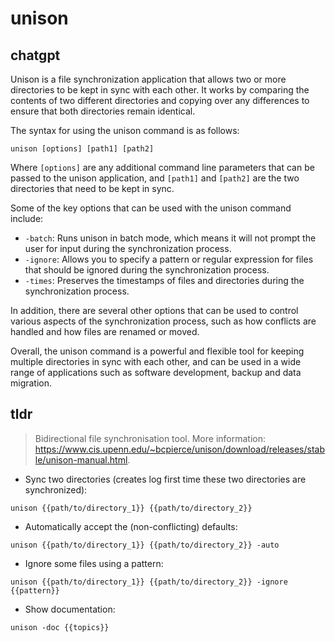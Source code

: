 # unison 
## chatgpt 
Unison is a file synchronization application that allows two or more directories to be kept in sync with each other. It works by comparing the contents of two different directories and copying over any differences to ensure that both directories remain identical.

The syntax for using the unison command is as follows:

```
unison [options] [path1] [path2]
```

Where `[options]` are any additional command line parameters that can be passed to the unison application, and `[path1]` and `[path2]` are the two directories that need to be kept in sync.

Some of the key options that can be used with the unison command include:

- `-batch`: Runs unison in batch mode, which means it will not prompt the user for input during the synchronization process.
- `-ignore`: Allows you to specify a pattern or regular expression for files that should be ignored during the synchronization process.
- `-times`: Preserves the timestamps of files and directories during the synchronization process.

In addition, there are several other options that can be used to control various aspects of the synchronization process, such as how conflicts are handled and how files are renamed or moved.

Overall, the unison command is a powerful and flexible tool for keeping multiple directories in sync with each other, and can be used in a wide range of applications such as software development, backup and data migration. 

## tldr 
 
> Bidirectional file synchronisation tool.
> More information: <https://www.cis.upenn.edu/~bcpierce/unison/download/releases/stable/unison-manual.html>.

- Sync two directories (creates log first time these two directories are synchronized):

`unison {{path/to/directory_1}} {{path/to/directory_2}}`

- Automatically accept the (non-conflicting) defaults:

`unison {{path/to/directory_1}} {{path/to/directory_2}} -auto`

- Ignore some files using a pattern:

`unison {{path/to/directory_1}} {{path/to/directory_2}} -ignore {{pattern}}`

- Show documentation:

`unison -doc {{topics}}`
